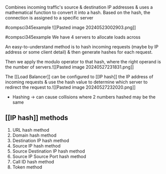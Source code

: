 Combines incoming traffic's source & destination IP addresses & uses a mathematical function to convert it into a hash. Based on the hash, the connection is assigned to a specific server

#compsci345example ![[Pasted image 20240523002903.png]]

#compsci345example 
We have 4 servers to allocate loads across

An easy-to-understand method is to hash incoming requests (maybe by IP address or some client detail) & then generate hashes for each request.

Then we apply the modulo operator to that hash, where the right operand is the number of servers.![[Pasted image 20240527231831.png]]

The [[Load Balancer]] can be configured to [[IP hash]] the IP address of incoming requests & use the hash value to determine which server to redirect the request to.![[Pasted image 20240527232020.png]]

- Hashing $\rightarrow$ can cause collisions where 2 numbers hashed may be the same
## [[IP hash]] methods
1. URL hash method
2. Domain hash method
3. Destination IP hash method
4. Source IP hash method
5. Source Destination IP hash method
6. Source IP Source Port hash method
7. Call ID hash method
8. Token method